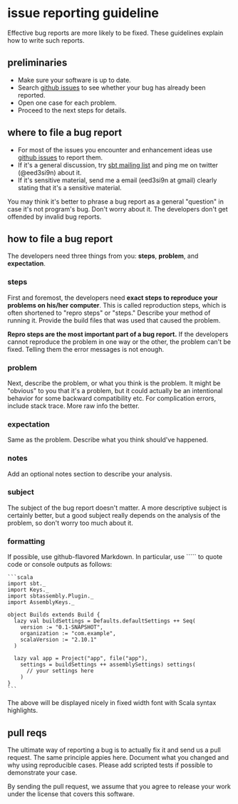   [1]: https://github.com/sbt/sbt-assembly/issues
  [2]: http://groups.google.com/group/simple-build-tool

# issue reporting guideline

Effective bug reports are more likely to be fixed. These guidelines explain how to write such reports.

## preliminaries

- Make sure your software is up to date.
- Search [github issues][1] to see whether your bug has already been reported.
- Open one case for each problem.
- Proceed to the next steps for details.

## where to file a bug report

- For most of the issues you encounter and enhancement ideas use [github issues][1] to report them.
- If it's a general discussion, try [sbt mailing list][2] and ping me on twitter (@eed3si9n) about it.
- If it's sensitive material, send me a email (eed3si9n at gmail) clearly stating that it's a sensitive material.

You may think it's better to phrase a bug report as a general "question" in case it's not program's bug. Don't worry about it. The developers don't get offended by invalid bug reports.

## how to file a bug report
The developers need three things from you: **steps**, **problem**, and **expectation**.

### steps
First and foremost, the developers need **exact steps to reproduce your problems on his/her computer**. This is called reproduction steps, which is often shortened to "repro steps" or "steps." Describe your method of running it. Provide the build files that was used that caused the problem.

**Repro steps are the most important part of a bug report.** If the developers cannot reproduce the problem in one way or the other, the problem can't be fixed. Telling them the error messages is not enough.

### problem
Next, describe the problem, or what you think is the problem. It might be "obvious" to you that it's a problem, but it could actually be an intentional behavior for some backward compatibility etc. For complication errors, include stack trace. More raw info the better.

### expectation
Same as the problem. Describe what you think should've happened.

### notes
Add an optional notes section to describe your analysis.

### subject
The subject of the bug report doesn't matter. A more descriptive subject is certainly better, but a good subject really depends on the analysis of the problem, so don't worry too much about it.

### formatting
If possible, use github-flavored Markdown. In particular, use ````` to quote code or console outputs as follows:

    ```scala
    import sbt._
    import Keys._
    import sbtassembly.Plugin._
    import AssemblyKeys._

    object Builds extends Build {
      lazy val buildSettings = Defaults.defaultSettings ++ Seq(
        version := "0.1-SNAPSHOT",
        organization := "com.example",
        scalaVersion := "2.10.1"
      )

      lazy val app = Project("app", file("app"),
        settings = buildSettings ++ assemblySettings) settings(
          // your settings here
        )
    }
    ```

The above will be displayed nicely in fixed width font with Scala syntax highlights.

## pull reqs

The ultimate way of reporting a bug is to actually fix it and send us a pull request. The same principle appies here. Document what you changed and why using reproducible cases. Please add scripted tests if possible to demonstrate your case.

By sending the pull request, we assume that you agree to release your work under the license that covers this software.
